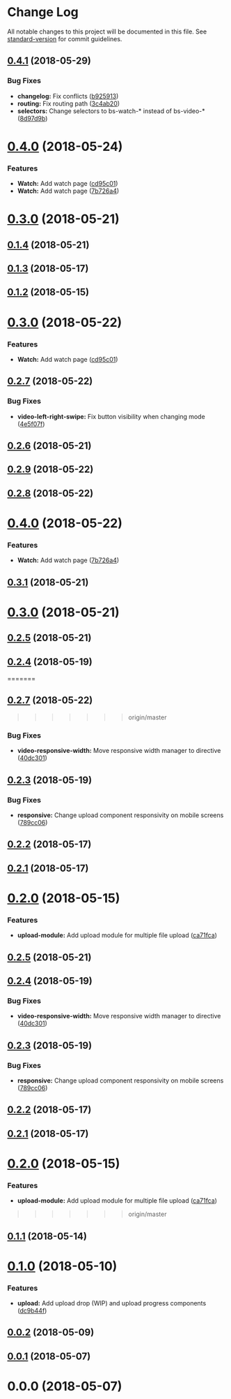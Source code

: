 # Change Log

All notable changes to this project will be documented in this file. See [standard-version](https://github.com/conventional-changelog/standard-version) for commit guidelines.

<a name="0.4.1"></a>
## [0.4.1](https://gitlab.com/sapir-optimizations/blue-stream/blue-stream-client/compare/v0.4.0...v0.4.1) (2018-05-29)


### Bug Fixes

* **changelog:** Fix conflicts ([b925913](https://gitlab.com/sapir-optimizations/blue-stream/blue-stream-client/commit/b925913))
* **routing:** Fix routing path ([3c4ab20](https://gitlab.com/sapir-optimizations/blue-stream/blue-stream-client/commit/3c4ab20))
* **selectors:** Change selectors to bs-watch-* instead of bs-video-* ([8d97d9b](https://gitlab.com/sapir-optimizations/blue-stream/blue-stream-client/commit/8d97d9b))



<a name="0.4.0"></a>
# [0.4.0](https://gitlab.com/sapir-optimizations/blue-stream/blue-stream-client/compare/v0.2.7...v0.4.0) (2018-05-24)


### Features

* **Watch:** Add watch page ([cd95c01](https://gitlab.com/sapir-optimizations/blue-stream/blue-stream-client/commit/cd95c01))
* **Watch:** Add watch page ([7b726a4](https://gitlab.com/sapir-optimizations/blue-stream/blue-stream-client/commit/7b726a4))



<a name="0.3.0"></a>
# [0.3.0](https://gitlab.com/sapir-optimizations/blue-stream/blue-stream-client/compare/v0.1.4...v0.3.0) (2018-05-21)



<a name="0.1.4"></a>
## [0.1.4](https://gitlab.com/sapir-optimizations/blue-stream/blue-stream-client/compare/v0.2.5...v0.1.4) (2018-05-21)



<a name="0.1.3"></a>
## [0.1.3](https://gitlab.com/sapir-optimizations/blue-stream/blue-stream-client/compare/v0.2.2...v0.1.3) (2018-05-17)



<a name="0.1.2"></a>
## [0.1.2](https://gitlab.com/sapir-optimizations/blue-stream/blue-stream-client/compare/v0.1.1...v0.1.2) (2018-05-15)



<a name="0.3.0"></a>
# [0.3.0](https://gitlab.com/sapir-optimizations/blue-stream/blue-stream-client/compare/v0.4.0...v0.3.0) (2018-05-22)


### Features

* **Watch:** Add watch page ([cd95c01](https://gitlab.com/sapir-optimizations/blue-stream/blue-stream-client/commit/cd95c01))



<a name="0.2.7"></a>
## [0.2.7](https://gitlab.com/sapir-optimizations/blue-stream/blue-stream-client/compare/v0.2.6...v0.2.7) (2018-05-22)


### Bug Fixes

* **video-left-right-swipe:** Fix button visibility when changing mode ([4e5f07f](https://gitlab.com/sapir-optimizations/blue-stream/blue-stream-client/commit/4e5f07f))



<a name="0.2.6"></a>
## [0.2.6](https://gitlab.com/sapir-optimizations/blue-stream/blue-stream-client/compare/v0.3.1...v0.2.6) (2018-05-21)



<a name="0.2.9"></a>
## [0.2.9](https://gitlab.com/sapir-optimizations/blue-stream/blue-stream-client/compare/v0.4.0...v0.2.9) (2018-05-22)



<a name="0.2.8"></a>
## [0.2.8](https://gitlab.com/sapir-optimizations/blue-stream/blue-stream-client/compare/v0.4.0...v0.2.8) (2018-05-22)



<a name="0.4.0"></a>
# [0.4.0](https://gitlab.com/sapir-optimizations/blue-stream/blue-stream-client/compare/v0.3.1...v0.4.0) (2018-05-22)


### Features

* **Watch:** Add watch page ([7b726a4](https://gitlab.com/sapir-optimizations/blue-stream/blue-stream-client/commit/7b726a4))



<a name="0.3.1"></a>
## [0.3.1](https://gitlab.com/sapir-optimizations/blue-stream/blue-stream-client/compare/v0.3.0...v0.3.1) (2018-05-21)



<a name="0.3.0"></a>
# [0.3.0](https://gitlab.com/sapir-optimizations/blue-stream/blue-stream-client/compare/v0.1.4...v0.3.0) (2018-05-21)



<a name="0.2.5"></a>
## [0.2.5](https://gitlab.com/sapir-optimizations/blue-stream/blue-stream-client/compare/v0.2.4...v0.2.5) (2018-05-21)



<a name="0.2.4"></a>
## [0.2.4](https://gitlab.com/sapir-optimizations/blue-stream/blue-stream-client/compare/v0.2.3...v0.2.4) (2018-05-19)
=======
<a name="0.2.7"></a>
## [0.2.7](https://gitlab.com/sapir-optimizations/blue-stream/blue-stream-client/compare/v0.2.6...v0.2.7) (2018-05-22)
>>>>>>> origin/master


### Bug Fixes

* **video-responsive-width:** Move responsive width manager to directive ([40dc301](https://gitlab.com/sapir-optimizations/blue-stream/blue-stream-client/commit/40dc301))



<a name="0.2.3"></a>
## [0.2.3](https://gitlab.com/sapir-optimizations/blue-stream/blue-stream-client/compare/v0.1.3...v0.2.3) (2018-05-19)


### Bug Fixes

* **responsive:** Change upload component responsivity on mobile screens ([789cc06](https://gitlab.com/sapir-optimizations/blue-stream/blue-stream-client/commit/789cc06))



<a name="0.2.2"></a>
## [0.2.2](https://gitlab.com/sapir-optimizations/blue-stream/blue-stream-client/compare/v0.2.1...v0.2.2) (2018-05-17)



<a name="0.2.1"></a>
## [0.2.1](https://gitlab.com/sapir-optimizations/blue-stream/blue-stream-client/compare/v0.2.0...v0.2.1) (2018-05-17)



<a name="0.2.0"></a>
# [0.2.0](https://gitlab.com/sapir-optimizations/blue-stream/blue-stream-client/compare/v0.1.2...v0.2.0) (2018-05-15)


### Features

* **upload-module:** Add upload module for multiple file upload ([ca71fca](https://gitlab.com/sapir-optimizations/blue-stream/blue-stream-client/commit/ca71fca))



<a name="0.2.5"></a>
## [0.2.5](https://gitlab.com/sapir-optimizations/blue-stream/blue-stream-client/compare/v0.2.4...v0.2.5) (2018-05-21)



<a name="0.2.4"></a>
## [0.2.4](https://gitlab.com/sapir-optimizations/blue-stream/blue-stream-client/compare/v0.2.3...v0.2.4) (2018-05-19)


### Bug Fixes

* **video-responsive-width:** Move responsive width manager to directive ([40dc301](https://gitlab.com/sapir-optimizations/blue-stream/blue-stream-client/commit/40dc301))



<a name="0.2.3"></a>
## [0.2.3](https://gitlab.com/sapir-optimizations/blue-stream/blue-stream-client/compare/v0.2.2...v0.2.3) (2018-05-19)


### Bug Fixes

* **responsive:** Change upload component responsivity on mobile screens ([789cc06](https://gitlab.com/sapir-optimizations/blue-stream/blue-stream-client/commit/789cc06))



<a name="0.2.2"></a>
## [0.2.2](https://gitlab.com/sapir-optimizations/blue-stream/blue-stream-client/compare/v0.2.1...v0.2.2) (2018-05-17)



<a name="0.2.1"></a>
## [0.2.1](https://gitlab.com/sapir-optimizations/blue-stream/blue-stream-client/compare/v0.2.0...v0.2.1) (2018-05-17)



<a name="0.2.0"></a>
# [0.2.0](https://gitlab.com/sapir-optimizations/blue-stream/blue-stream-client/compare/v0.1.1...v0.2.0) (2018-05-15)


### Features

* **upload-module:** Add upload module for multiple file upload ([ca71fca](https://gitlab.com/sapir-optimizations/blue-stream/blue-stream-client/commit/ca71fca))
>>>>>>> origin/master



<a name="0.1.1"></a>
## [0.1.1](https://gitlab.com/sapir-optimizations/blue-stream/blue-stream-client/compare/v0.1.0...v0.1.1) (2018-05-14)



<a name="0.1.0"></a>
# [0.1.0](https://gitlab.com/sapir-optimizations/blue-stream/blue-stream-client/compare/v0.0.2...v0.1.0) (2018-05-10)


### Features

* **upload:** Add upload drop (WIP) and upload progress components ([dc9b44f](https://gitlab.com/sapir-optimizations/blue-stream/blue-stream-client/commit/dc9b44f))



<a name="0.0.2"></a>
## [0.0.2](https://gitlab.com/sapir-optimizations/blue-stream/blue-stream-client/compare/v0.0.1...v0.0.2) (2018-05-09)



<a name="0.0.1"></a>
## [0.0.1](https://gitlab.com/sapir-optimizations/blue-stream/blue-stream-client/compare/v0.0.0...v0.0.1) (2018-05-07)



<a name="0.0.0"></a>
# 0.0.0 (2018-05-07)
